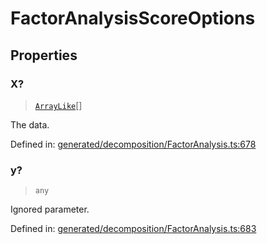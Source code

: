# FactorAnalysisScoreOptions

## Properties

### X?

> [`ArrayLike`](../types/ArrayLike.md)[]

The data.

Defined in:  [generated/decomposition/FactorAnalysis.ts:678](https://github.com/transitive-bullshit/scikit-learn-ts/blob/92ab806/packages/sklearn/src/generated/decomposition/FactorAnalysis.ts#L678)

### y?

> `any`

Ignored parameter.

Defined in:  [generated/decomposition/FactorAnalysis.ts:683](https://github.com/transitive-bullshit/scikit-learn-ts/blob/92ab806/packages/sklearn/src/generated/decomposition/FactorAnalysis.ts#L683)
